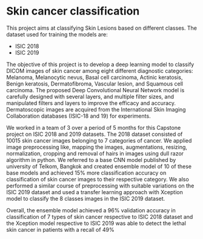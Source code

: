 # Skin cancer classification
This project aims at classifying Skin Lesions based on different classes. The dataset used for training the models are:
- ISIC 2018
- ISIC 2019

The objective of this project is to develop a deep learning model to classify DICOM images of skin cancer among eight different diagnostic categories: Melanoma, Melanocytic nevus, Basal cell carcinoma, Actinic keratosis, Benign keratosis, Dermatofibroma, Vascular lesion, and Squamous cell carcinoma. The proposed Deep Convolutional Neural Network model is carefully designed with several layers, and multiple filter sizes, and manipulated filters and layers to improve the efficacy and accuracy. Dermatoscopic images are acquired from the International Skin Imaging Collaboration databases (ISIC-18 and 19) for experiments.

We worked in a team of 3 over a period of 5 months for this Capstone project on ISIC 2018 and 2019 datasets. The 2018 dataset consisted of 10015 skin cancer images belonging to 7 categories of cancer. We applied image preprocessing like, mapping the images, augmentations, resizing, normalization, cropping and removal of hairs in images using dull razor algorithm in python. We referred to a base CNN model published by university of Telkom, Bangkok and created ensemble model of 10 of these base models and achieved 15% more classification accuracy on classification of skin cancer images to their respective category. We also performed a similar course of preprocessing with suitable variations on the ISIC 2019 dataset and used a transfer learning approach with Xception model to classify the 8 classes images in the ISIC 2019 dataset.

Overall, the ensemble model achieved a 96% validation accuracy in classification of 7 types of skin cancer respective to ISIC 2018 dataset and the Xception model respective to ISIC 2019 was able to detect the lethal skin cancer in patients with a recall of 49%
